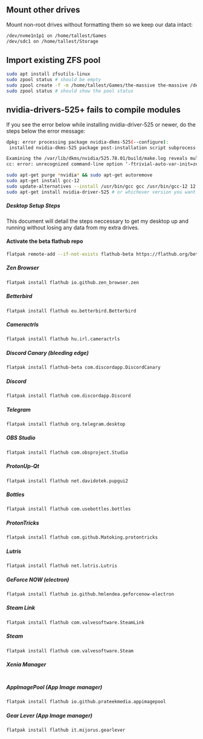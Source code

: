 ## Mount other drives

Mount non-root drives without formatting them so we keep our data intact:

```bash
/dev/nvme1n1p1 on /home/tallest/Games
/dev/sdc1 on /home/tallest/Storage
```

## Import existing ZFS pool

```bash
sudo apt install zfsutils-linux
sudo zpool status # should be empty
sudo zpool create -f -m /home/tallest/Games/the-massive the-massive /dev/sda /dev/sdb
sudo zpool status # should show the pool status
```

## nvidia-drivers-525+ fails to compile modules

If you see the error below while installing nvidia-driver-525 or newer, do the steps below the error message:

```bash
dpkg: error processing package nvidia-dkms-525(--configure):
 installed nvidia-dkms-525 package post-installation script subprocess returned error exit status 10

Examining the /var/lib/dkms/nvidia/525.78.01/build/make.log reveals multiple
cc: error: unrecognized command-line option ‘-ftrivial-auto-var-init=zero’

```

```bash
sudo apt-get purge *nvidia* && sudo apt-get autoremove
sudo apt-get install gcc-12
sudo update-alternatives --install /usr/bin/gcc gcc /usr/bin/gcc-12 12
sudo apt-get install nvidia-driver-525 # or whichever version you want
```

##### Desktop Setup Steps

This document will detail the steps neccessary to get my desktop up and running without losing any data from my extra drives.

#### Activate the beta flathub repo

```bash
flatpak remote-add --if-not-exists flathub-beta https://flathub.org/beta-repo/flathub-beta.flatpakrepo
```

##### Zen Browser

```bash
flatpak install flathub io.github.zen_browser.zen
```

##### Betterbird

```bash
flatpak install flathub eu.betterbird.Betterbird
```

##### Cameractrls

```bash
flatpak install flathub hu.irl.cameractrls
```

##### Discord Canary (bleeding edge)

```bash
flatpak install flathub-beta com.discordapp.DiscordCanary
```

##### Discord

```bash
flatpak install flathub com.discordapp.Discord
```

##### Telegram

```bash
flatpak install flathub org.telegram.desktop
```

##### OBS Studio

```bash
flatpak install flathub com.obsproject.Studio
```

##### ProtonUp-Qt

```bash
flatpak install flathub net.davidotek.pupgui2
```

##### Bottles

```bash
flatpak install flathub com.usebottles.bottles
```

##### ProtonTricks

```bash
flatpak install flathub com.github.Matoking.protontricks
```

##### Lutris

```bash
flatpak install flathub net.lutris.Lutris
```

##### GeForce NOW (electron)

```bash
flatpak install flathub io.github.hmlendea.geforcenow-electron
```

##### Steam Link

```bash
flatpak install flathub com.valvesoftware.SteamLink
```

##### Steam

```bash
flatpak install flathub com.valvesoftware.Steam
```



##### Xenia Manager

```bash

```

##### AppImagePool (App Image manager)

```bash
flatpak install flathub io.github.prateekmedia.appimagepool
```

##### Gear Lever (App Image manager)

```bash
flatpak install flathub it.mijorus.gearlever
```


